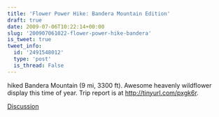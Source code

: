 ```yaml
---
title: 'Flower Power Hike: Bandera Mountain Edition'
draft: true
date: 2009-07-06T10:22:14+00:00
slug: '200907061022-flower-power-hike-bandera'
is_tweet: true
tweet_info:
  id: '2491548012'
  type: 'post'
  is_thread: False
---
```




hiked Bandera Mountain (9 mi, 3300 ft). Awesome heavenly wildflower display this time of year. Trip report is at http://tinyurl.com/pxgk6r.

[Discussion](https://x.com/sytelus/status/2491548012)
